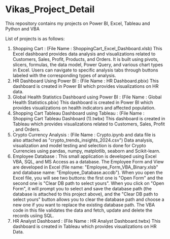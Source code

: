 # Vikas_Project_Detail
This repository contains my projects on Power BI, Excel, Tableau and Python and VBA

List of projects is as follows:
1. Shopping Cart : (File Name : ShoppingCart_Excel_Dashboard.xlsb) This Excel dashboard provides data analysis and visualizations related to Customers, Sales, Profit, Products, and Orders. It is built using pivots, slicers, formulas, the data model, Power Query, and various chart types in Excel. Users can navigate to specific analysis tabs through buttons labeled with the corresponding types of analysis.
2. HR Dashboard Using Power BI : (File Name : HR Dashboard.pbix) This dashboard is created in Power BI which provides visualizations on HR data.
3. Global Health Statistics Dashboard using Power BI : (File Name : Global Health Statistics.pbix) This dashboard is created in Power BI which provides visualizations on health indicators and affected population.
4. Shopping Cart Tableau Dashboard using Tableau : (File Name : Shopping Cart Tableau Dashboard (1).twbx) This dashboard is created in Tableau which provides visualizations related to Customers, Sales, Profit , and Orders.
5. Crypto Currency Analysis : (File Name : Crypto.ipynb and data file is also attached as "crypto_trends_insights_2024.csv") Data analysis, visualization and model testing and selection is done for Crypto Currencies using pandas, numpy, matplotlib, seaborn and Scikit-learn.
6. Employee Database : This small application is developed using Excel VBA, SQL, and MS Access as a database. The Employee Form and View are developed in Excel (file name: "Employee_Form_VBA_Binary.xlsb" and database name: "Employee_Database.accdb"). When you open the Excel file, you will see two buttons: the first one is "Open Form" and the second one is "Clear DB path to select yours". When you click on "Open Form", it will prompt you to select and save the database path (the database is attached to this project above), and the "Clear DB path to select yours" button allows you to clear the database path and choose a new one if you want to replace the existing database path. The VBA code in this file validates the data and fetch, update and delete the records usiing SQL.
7. HR Analyst Dashboard : (File Name : HR Analyst Dashboard.twbx) This dashboard is created in Tableau which provides visualizations on HR Data.

